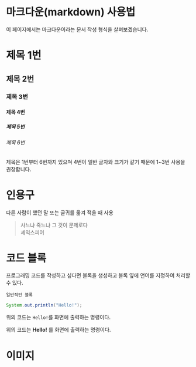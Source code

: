 # 마크다운(markdown) 사용법

이 페이지에서는 마크다운이라는 문서 작성 형식을 살펴보겠습니다.

# 제목 1번
## 제목 2번
### 제목 3번
#### 제목 4번
##### 제목 5번
###### 제목 6번

제목은 1번부터 6번까지 있으며
4번이 일반 글자와 크기가 같기 때문에 1~3번 사용을 권장합니다.

# 인용구

다른 사람이 했던 말 또는 글귀를 옮겨 적을 때 사용

> 사느냐 죽느냐 그 것이 문제로다  
> 셰익스피어


 # 코드 블록

프로그래밍 코드를 작성하고 싶다면
블록을 생성하고 블록 옆에 언어를 지정하여 처리할 수 있다.


```
일반적인 블록
```

```java
System.out.println("Hello!");
```

위의 코드는 `Hello!`를 화면에 출력하는 명령이다.

위의 코드는 **Hello!** 를 화면에 출력하는 명령이다.


# 이미지

